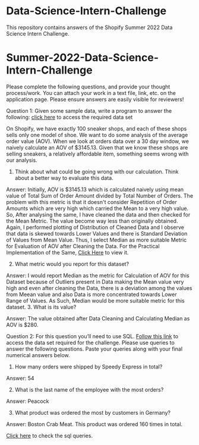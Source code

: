 # Data-Science-Intern-Challenge
This repository contains answers of the Shopify Summer 2022 Data Science Intern Challenge.
# Summer-2022-Data-Science-Intern-Challenge

Please complete the following questions, and provide your thought process/work. You can attach your work in a text file, link, etc. on the application page. Please ensure answers are easily visible for reviewers!

Question 1: Given some sample data, write a program to answer the following: [click here](https://github.com/sumitr12/Data-Science-Intern-Challenge/blob/main/Data_Science_Intern_Challenge_DataSet.csv) to access the required data set

On Shopify, we have exactly 100 sneaker shops, and each of these shops sells only one model of shoe. We want to do some analysis of the average order value (AOV). When we look at orders data over a 30 day window, we naively calculate an AOV of $3145.13. Given that we know these shops are selling sneakers, a relatively affordable item, something seems wrong with our analysis. 

1. Think about what could be going wrong with our calculation. Think about a better way to evaluate this data. 

Answer:
Initially, AOV is $3145.13 which is calculated naively using mean value of Total Sum of Order Amount divided by Total Number of Orders. The problem with this metric is that it doesn't consider Repetition of Order Amounts which are very high which carried the Mean to a very high value.
So, After analysing the same, I have cleaned the data and then checked for the Mean Metric. The value become way less than originally obtained. 
Again, I performed plotting of Distribution of Cleaned Data and I observe that data is skewed towards Lower Values and there is Standard Deviation of Values from Mean Value.
Thus, I select Median as more suitable Metric for Evaluation of AOV after Cleaning the Data.
For the Practical Implementation of the Same, [Click Here](https://github.com/sumitr12/Data-Science-Intern-Challenge/blob/main/Data_Science_Intern_Challenge.ipynb) to view it.

2. What metric would you report for this dataset?

Answer:
I would report Median as the metric for Calculation of AOV for this Dataset because of Outliers present in Data making the Mean value very high and even after cleaning the Data, there is a deviation among the values from Meean value and also Data is more concentrated towards Lower Range of Values. As Such, Median would be more suitable metric for this dataset.
3. What is its value?

Answer:
The value obtained after Data Cleaning and Calculating Median as AOV is $280.

Question 2: For this question you’ll need to use SQL. [Follow this link](https://www.w3schools.com/SQL/TRYSQL.ASP?FILENAME=TRYSQL_SELECT_ALL) to access the data set required for the challenge. Please use queries to answer the following questions. Paste your queries along with your final numerical answers below.

1. How many orders were shipped by Speedy Express in total? 

Answer: 54

2. What is the last name of the employee with the most orders?

Answer: Peacock

3. What product was ordered the most by customers in Germany?

Answer: Boston Crab Meat. This product was ordered 160 times in total.

[Click here]() to check the sql queries.

